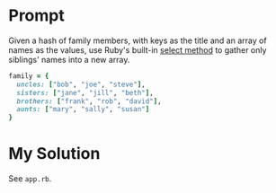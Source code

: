 # Prompt

Given a hash of family members, with keys as the title and an array of names as the values, use Ruby's built-in [select method](https://docs.ruby-lang.org/en/3.2/Hash.html#method-i-select) to gather only siblings' names into a new array.

```ruby
family = {
  uncles: ["bob", "joe", "steve"],
  sisters: ["jane", "jill", "beth"],
  brothers: ["frank", "rob", "david"],
  aunts: ["mary", "sally", "susan"]
}
```

# My Solution

See `app.rb`.
